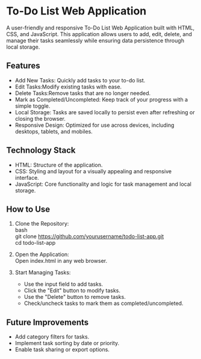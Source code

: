 # To-Do List Web Application  

A user-friendly and responsive To-Do List Web Application built with HTML, CSS, and JavaScript. This application allows users to add, edit, delete, and manage their tasks seamlessly while ensuring data persistence through local storage.  

## Features  

- Add New Tasks: Quickly add tasks to your to-do list.  
- Edit Tasks:Modify existing tasks with ease.  
- Delete Tasks:Remove tasks that are no longer needed.  
- Mark as Completed/Uncompleted: Keep track of your progress with a simple toggle.  
- Local Storage: Tasks are saved locally to persist even after refreshing or closing the browser.  
- Responsive Design: Optimized for use across devices, including desktops, tablets, and mobiles.  

## Technology Stack  

- HTML: Structure of the application.  
- CSS: Styling and layout for a visually appealing and responsive interface.  
- JavaScript: Core functionality and logic for task management and local storage.  

## How to Use  

1. Clone the Repository:  
   bash  
   git clone https://github.com/yourusername/todo-list-app.git  
   cd todo-list-app  

2. Open the Application:  
   Open index.html in any web browser.  

3. Start Managing Tasks:
   - Use the input field to add tasks.  
   - Click the "Edit" button to modify tasks.  
   - Use the "Delete" button to remove tasks.  
   - Check/uncheck tasks to mark them as completed/uncompleted.  

## Future Improvements  

- Add category filters for tasks.  
- Implement task sorting by date or priority.  
- Enable task sharing or export options.  


